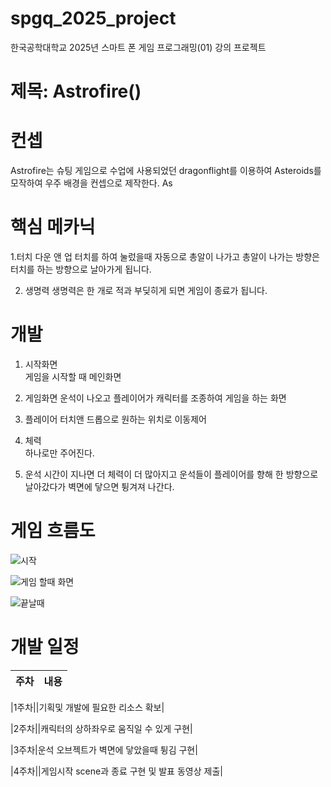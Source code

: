 # spgq_2025_project

 한국공학대학교 2025년 스마트 폰 게임 프로그래밍(01) 강의 프로젝트
 
# 제목: Astrofire()

# 컨셉

Astrofire는 슈팅 게임으로 수업에 사용되었던 dragonflight를 이용하여 Asteroids를 모작하여 우주 배경을 컨셉으로 제작한다.
As

# 핵심 메카닉

1.터치 다운 앤 업
터치를 하여 눌렀을때 자동으로 총알이 나가고 총알이 나가는 방향은 터치를 하는 방향으로 날아가게 됩니다.
 
2. 생명력
생명력은 한 개로 적과 부딪히게 되면 게임이 종료가 됩니다.

# 개발
1. 시작화면  
   게임을 시작할 때 메인화면

2. 게임화면
   운석이 나오고 플레이어가 캐릭터를 조종하여 게임을 하는 화면

3. 플레이어
   터치앤 드롭으로 원하는 위치로 이동제어

4. 체력  
   하나로만 주어진다.

5. 운석
   시간이 지나면 더 체력이 더 많아지고 운석들이 플레이어를 향해 한 방향으로 날아갔다가 벽면에 닿으면 튕겨져 나간다.



# 게임 흐름도

![시작](https://github.com/user-attachments/assets/9d1b966a-c4f8-415f-b63b-404e4b7d8a4d)


![게임 할때 화면](https://github.com/user-attachments/assets/b45f8226-4c2d-4adf-b9ab-9ecf3ff5402e)


![끝날때](https://github.com/user-attachments/assets/8c20f9cb-6962-4f22-9801-3fee0316d528)

# 개발 일정


|주차|내용|
|------|---|

|1주차||기획및 개발에 필요한 리소스 확보|

|2주차||캐릭터의 상하좌우로 움직일 수 있게 구현|

|3주차|운석 오브젝트가 벽면에 닿았을때 튕김 구현|

|4주차||게임시작 scene과 종료 구현 및 발표 동영상 제출|



